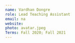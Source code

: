 ```yaml
---
name: Vardhan Dongre
role: Lead Teaching Assistant
email: na
website: 
photo: avatar.jpeg
Terms: Fall 2020; Fall 2021 
---
```


